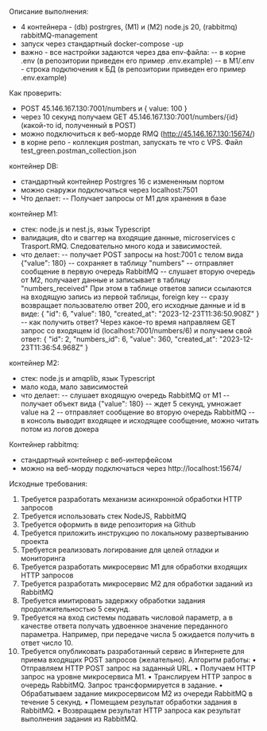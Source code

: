 Описание выполнения:

- 4 контейнера - (db) postrgres, (M1) и (M2) node.js 20, (rabbitmq) rabbitMQ-management
- запуск через стандартный docker-compose -up
- важно - все настройки задаются через два env-файла:
  -- в корне .env (в репозитории приведен его пример .env.example)
  -- в M1/.env - строка подключения к БД (в репозитории приведен его пример .env.example)

Как проверить:

- POST 45.146.167.130:7001/numbers и { value: 100 }
- через 10 секунд получаем GET 45.146.167.130:7001/numbers/{id} (какой-то id, полученный в POST)
- можно подключиться к веб-морде RMQ (http://45.146.167.130:15674/)
- в корне репо - коллекция postman, запускать те что с VPS. Файл test_green.postman_collection.json

контейнер DB:

- стандартный контейнер Postrgres 16 с измененным портом
- можно снаружи подключаться через localhost:7501
- Что делает:
  -- Получает запросы от M1 для хранения в базе

контейнер M1:

- стек: node.js и nest.js, язык Typescript
- валидация, dto и сваггер на входящие данные, microservices с Trasport.RMQ. Следовательно много кода и зависимостей.
- что делает:
  -- получает POST запросы на host:7001 с телом вида {"value": 180}
  -- сохраняет в таблицу "numbers"
  -- отправляет сообщение в первую очередь RabbitMQ
  -- слушает вторую очередь от M2, получаает данные и записывает в таблицу "numbers_received"
  При этом в таблице ответов записи ссылаются на входящую запись из первой таблицы, foreign key
  -- сразу возвращает пользователю ответ 200, его исходные данные и id в виде:
  {
  "id": 6,
  "value": 180,
  "created_at": "2023-12-23T11:36:50.908Z"
  }
  -- как получить ответ? Через какое-то время направляем GET запрос со входящем id (localhost:7001/numbers/6)
  и получаем свой ответ:
  {
  "id": 2,
  "numbers_id": 6,
  "value": 360,
  "created_at": "2023-12-23T11:36:54.968Z"
  }

контейнер M2:

- стек: node.js и amqplib, язык Typescript
- мало кода, мало зависимостей
- что делает:
  -- слушает входящую очередь RabbitMQ от M1
  -- получает объект вида {"value": 180}
  -- ждет 5 секунд, умножает value на 2
  -- отправляет сообщение во вторую очередь RabbitMQ
  -- в консоль выводит входящее и исходящее сообщение, можно читать потом из логов докера

Контейнер rabbitmq:

- стандартный контейнер с веб-интерфейсом
- можно на веб-морду подключаться через http://localhost:15674/

Исходные требования:

1. Требуется разработать механизм асинхронной обработки HTTP запросов
2. Требуется использовать стек NodeJS, RabbitMQ
3. Требуется оформить в виде репозитория на Github
4. Требуется приложить инструкцию по локальному развертыванию проекта
5. Требуется реализовать логирование для целей отладки и мониторинга
6. Требуется разработать микросервис М1 для обработки входящих HTTP запросов
7. Требуется разработать микросервис М2 для обработки заданий из RabbitMQ
8. Требуется имитировать задержку обработки задания продолжительностью 5 секунд.
9. Требуется на вход системы подавать числовой параметр, а в качестве ответа получать удвоенное значение
   переданного параметра. Например, при передаче числа 5 ожидается получить в ответ число 10.
10. Требуется опубликовать разработанный сервис в Интернете для приема входящих POST запросов
    (желательно).
    Алгоритм работы:
    • Отправляем HTTP POST запрос на заданный URL.
    • Получаем HTTP запрос на уровне микросервиса М1.
    • Транслируем HTTP запрос в очередь RabbitMQ. Запрос трансформируется в задание.
    • Обрабатываем задание микросервисом М2 из очереди RabbitMQ в течение 5 секунд.
    • Помещаем результат обработки задания в RabbitMQ.
    • Возвращаем результат HTTP запроса как результат выполнения задания из RabbitMQ.
